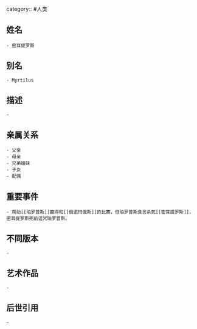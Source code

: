 category:: #人类
## 姓名
	- 密耳提罗斯
## 别名
	- Myrtilus
## 描述
	-
## 亲属关系
	- 父亲
	- 母亲
	- 兄弟姐妹
	- 子女
	- 配偶
## 重要事件
	- 帮助[[珀罗普斯]]赢得和[[俄诺玛俄斯]]的比赛，但珀罗普斯食言杀死[[密耳提罗斯]]，密耳提罗斯死前诅咒珀罗普斯。
## 不同版本
	-
## 艺术作品
	-
## 后世引用
	-
